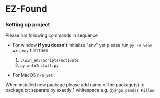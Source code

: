 # EZ-Found

### Setting up project
Please run following commands in sequence
* For window
		__if you doesn't__ initialize "env" yet please run ``py -m venv win_env`` first then
	1. ``.\win_env\Scripts\activate``
	2. ``py autoInstall.py``

* For MacOS
``n/a yet``

When installed new package please add name of the package(s) to package.txt separate by exactly 1 whitespace
e.g. ``django pandas Pillow``



